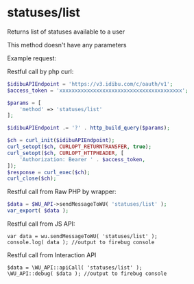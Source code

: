 statuses/list
===

Returns list of statuses available to a user

This method doesn't have any parameters

Example request:

Restful call by php curl:
```php
$idibuAPIEndpoint = 'https://v3.idibu.com/c/oauth/v1';
$access_token = 'xxxxxxxxxxxxxxxxxxxxxxxxxxxxxxxxxxxxxxxx';

$params = [
    'method' => 'statuses/list'
];

$idibuAPIEndpoint .= '?' . http_build_query($params);

$ch = curl_init($idibuAPIEndpoint);
curl_setopt($ch, CURLOPT_RETURNTRANSFER, true);
curl_setopt($ch, CURLOPT_HTTPHEADER, [
	'Authorization: Bearer ' . $access_token,
]);
$response = curl_exec($ch);
curl_close($ch);
```

Restful call from Raw PHP by wrapper:
```php
$data = $WU_API->sendMessageToWU( 'statuses/list' );
var_export( $data );
```

Restful call from JS API:
```
var data = wu.sendMessageToWU( 'statuses/list' );
console.log( data ); //output to firebug console
```

Restful call from Interaction API
```
$data = \WU_API::apiCall( 'statuses/list' );
\WU_API::debug( $data ); //output to firebug console
```
